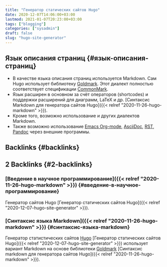 ```yaml
---
title: "Генератор статических сайтов Hugo"
date: 2020-12-07T14:06:00+03:00
lastmod: 2021-01-07T20:23:00+03:00
tags: ["blogging"]
categories: ["sysadmin"]
draft: false
slug: "hugo-site-generator"
---
```


## Язык описания страниц {#язык-описания-страниц}

-   В качестве языка описания страниц используется Markdown. Сам Hugo использует библиотеку [Goldmark](https://github.com/yuin/goldmark/). Этот диалект полностью соответствует спецификации [CommonMark](https://commonmark.org/).
-   Язык расширен в основном за счёт операторов (shortcodes) и поддержки расширений для диаграмм, LaTeX и др. [Синтаксис Markdown для генератора сайтов Hugo]({{< relref "2020-11-26-hugo-markdown" >}}).
-   Кроме того, возможно использование и других диалектов Markdown.
-   Также возможно использование [Emacs Org-mode](https://github.com/niklasfasching/go-org), [AsciiDoc](https://asciidoctor.org/), [RST](http://docutils.sourceforge.net/rst.html), [Pandoc](https://www.pandoc.org/) через внешние программы.


## Backlinks {#backlinks}


## 2 Backlinks {#2-backlinks}


### [Введение в научное программирование]({{< relref "2020-11-26-hugo-markdown" >}}) {#введение-в-научное-программирование}

Генератор сайтов Hugo [Генератор статических сайтов Hugo]({{< relref "2020-12-07-hugo-site-generator" >}}).


### [Синтаксис языка Markdown]({{< relref "2020-11-26-hugo-markdown" >}}) {#синтаксис-языка-markdown}

Генератор статистических сайтов [Hugo](https://gohugo.io/) [Генератор статических сайтов Hugo]({{< relref "2020-12-07-hugo-site-generator" >}}) использует вариант Markdown на основе библиотеки [Goldmark](https://github.com/yuin/goldmark/) [Синтаксис markdown для генератора сайтов Hugo]({{< relref "2020-11-26-hugo-markdown" >}}).

